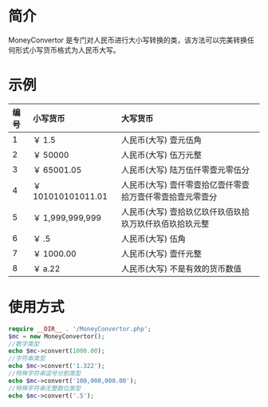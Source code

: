 # 简介

MoneyConvertor 是专门对人民币进行大小写转换的类，该方法可以完美转换任何形式小写货币格式为人民币大写。

# 示例

| 编号  | 小写货币  | 大写货币 |
| :------------ |:---------------| :-----|
| 1   | ￥ 1.5 | 人民币(大写) 壹元伍角 |
| 2   | ￥ 50000       |   人民币(大写) 伍万元整 |
| 3   | ￥ 65001.05        |    人民币(大写) 陆万伍仟零壹元零伍分 |
| 4   | ￥ 101010101011.01        | 人民币(大写) 壹仟零壹拾亿壹仟零壹拾万壹仟零壹拾壹元零壹分|
| 5   | ￥ 1,999,999,999       |    人民币(大写) 壹拾玖亿玖仟玖佰玖拾玖万玖仟玖佰玖拾玖元整 |
| 6   | ￥ .5      |   人民币(大写) 伍角 |
| 7   | ￥ 1000.00     | 人民币(大写) 壹仟元整 |
| 8   | ￥ a.22    | 人民币(大写) 不是有效的货币数值 |

# 使用方式

```php
require __DIR__ . '/MoneyConvertor.php';
$mc = new MoneyConvertor();
//数字类型
echo $mc->convert(1000.00);
//字符串类型
echo $mc->convert('1.322');
//特殊字符串逗号分割类型
echo $mc->convert('100,000,000.00');
//特殊字符串无整数位类型
echo $mc->convert('.5');
```
